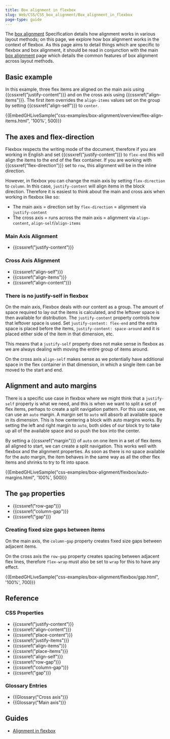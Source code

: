 ```yaml
---
title: Box alignment in flexbox
slug: Web/CSS/CSS_box_alignment/Box_alignment_in_flexbox
page-type: guide
---
```




The [box alignment](/Web/CSS/CSS_box_alignment) Specification details how alignment works in various layout methods; on this page, we explore how box alignment works in the context of flexbox. As this page aims to detail things which are specific to flexbox and box alignment, it should be read in conjunction with the main [box alignment](/Web/CSS/CSS_box_alignment) page which details the common features of box alignment across layout methods.

## Basic example

In this example, three flex items are aligned on the main axis using {{cssxref("justify-content")}} and on the cross axis using {{cssxref("align-items")}}. The first item overrides the `align-items` values set on the group by setting {{cssxref("align-self")}} to `center`.

{{EmbedGHLiveSample("css-examples/box-alignment/overview/flex-align-items.html", '100%', 500)}}

## The axes and flex-direction

Flexbox respects the writing mode of the document, therefore if you are working in English and set {{cssxref("justify-content")}} to `flex-end` this will align the items to the end of the flex container. If you are working with {{cssxref("flex-direction")}} set to `row`, this alignment will be in the inline direction.

However, in flexbox you can change the main axis by setting `flex-direction` to `column`. In this case, `justify-content` will align items in the block direction. Therefore it is easiest to think about the main and cross axis when working in flexbox like so:

- The main axis = direction set by `flex-direction` = alignment via `justify-content`
- The cross axis = runs across the main axis = alignment via `align-content`, `align-self`/`align-items`

### Main Axis Alignment

- {{cssxref("justify-content")}}

### Cross Axis Alignment

- {{cssxref("align-self")}}
- {{cssxref("align-items")}}
- {{cssxref("align-content")}}

### There is no justify-self in flexbox

On the main axis, Flexbox deals with our content as a group. The amount of space required to lay out the items is calculated, and the leftover space is then available for distribution. The `justify-content` property controls how that leftover space is used. Set `justify-content: flex-end` and the extra space is placed before the items, `justify-content: space-around` and it is placed either side of the item in that dimension, etc.

This means that a `justify-self` property does not make sense in flexbox as we are always dealing with moving the entire group of items around.

On the cross axis `align-self` makes sense as we potentially have additional space in the flex container in that dimension, in which a single item can be moved to the start and end.

## Alignment and auto margins

There is a specific use case in flexbox where we might think that a `justify-self` property is what we need, and this is when we want to split a set of flex items, perhaps to create a split navigation pattern. For this use case, we can use an `auto` margin. A margin set to `auto` will absorb all available space in its dimension. This is how centering a block with auto margins works. By setting the left and right margin to `auto`, both sides of our block try to take up all of the available space and so push the box into the center.

By setting a {{cssxref("margin")}} of `auto` on one item in a set of flex items all aligned to start, we can create a split navigation. This works well with flexbox and the alignment properties. As soon as there is no space available for the auto margin, the item behaves in the same way as all the other flex items and shrinks to try to fit into space.

{{EmbedGHLiveSample("css-examples/box-alignment/flexbox/auto-margins.html", '100%', 500)}}

## The `gap` properties

- {{cssxref("row-gap")}}
- {{cssxref("column-gap")}}
- {{cssxref("gap")}}

### Creating fixed size gaps between items

On the main axis, the `column-gap` property creates fixed size gaps between adjacent items.

On the cross axis the `row-gap` property creates spacing between adjacent flex lines, therefore `flex-wrap` must also be set to `wrap` for this to have any effect.

{{EmbedGHLiveSample("css-examples/box-alignment/flexbox/gap.html", '100%', 700)}}

## Reference

### CSS Properties

- {{cssxref("justify-content")}}
- {{cssxref("align-content")}}
- {{cssxref("place-content")}}
- {{cssxref("justify-items")}}
- {{cssxref("align-items")}}
- {{cssxref("place-items")}}
- {{cssxref("align-self")}}
- {{cssxref("row-gap")}}
- {{cssxref("column-gap")}}
- {{cssxref("gap")}}

### Glossary Entries

- {{Glossary("Cross axis")}}
- {{Glossary("Main axis")}}

## Guides

- [Alignment in flexbox](/Web/CSS/CSS_flexible_box_layout/Aligning_items_in_a_flex_container)
